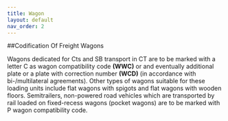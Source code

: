 ```yaml
---
title: Wagon
layout: default
nav_order: 2
---
```


##Codification Of Freight Wagons

Wagons dedicated for Cts and SB transport in CT are to be marked with a letter C as wagon compatibility code **(WWC)** or and eventually additional plate or a plate with correction number **(WCD)** (in accordance with bi-/multilateral agreements). Other types of wagons suitable for these loading units include flat wagons with spigots and flat wagons with wooden floors.
Semitrailers, non-powered road vehicles which are transported by rail loaded on fixed-recess wagons (pocket wagons) are to be marked with P wagon compatibility code.
